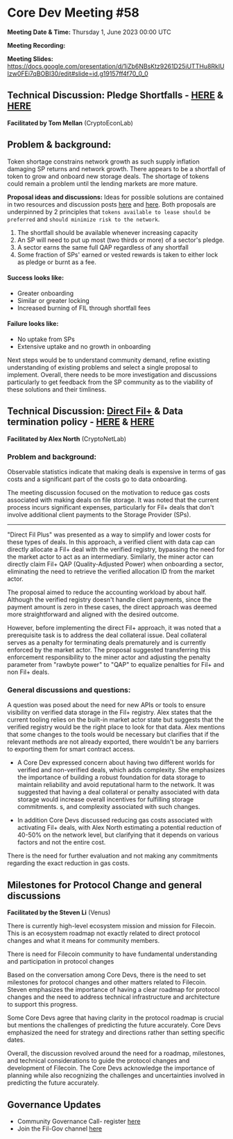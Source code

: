 # Core Dev Meeting #58 

**Meeting Date & Time:** Thursday 1, June 2023 00:00 UTC

**Meeting Recording:** 

**Meeting Slides:** https://docs.google.com/presentation/d/1iZb6NBsKtz9261D25iUTTHu8RklUIzw0FEi7qBOBI30/edit#slide=id.g19157ff4f70_0_0


## Technical Discussion: Pledge Shortfalls - [HERE](https://github.com/filecoin-project/FIPs/discussions/691) & [HERE](https://github.com/filecoin-project/FIPs/discussions/666#discussioncomment-5931946) 

**Facilitated by Tom Mellan** (CryptoEconLab)

## Problem & background: 
Token shortage constrains network growth as such supply inflation damaging SP returns and network growth. There appears to be a shortfall of token to grow and onboard new storage deals. The shortage of tokens could remain a problem until the lending markets are more mature. 



**Proposal ideas and discussions:**
Ideas for possible solutions are contained in two resources and discussion posts [here](https://github.com/filecoin-project/FIPs/discussions/691) and [here](https://github.com/filecoin-project/FIPs/discussions/666#discussioncomment-5931946). Both proposals are underpinned by 2 principles that `tokens available to lease should be preferred` and `should minimize risk to the network`. 
1. The shortfall should be available whenever increasing capacity 
2. An SP will need to put up most (two thirds or more) of a sector's pledge. 
3. A sector earns the same full QAP regardless of any shortfall 
4. Some fraction of SPs' earned or vested rewards is taken to either lock as pledge or burnt as a fee. 

#### Success looks like: 

- Greater onboarding 
- Similar or greater locking 
- Increased burning of FIL through shortfall fees 

#### Failure looks like: 
- No uptake from SPs 
- Extensive uptake and no growth in onboarding

Next steps would be to understand community demand, refine existing understanding of existing problems and select a single proposal to implement. 
Overall, there needs to be more investigation and discussions particularly to get feedback from the SP community as to the viability of these solutions and their timliness. 
  


## Technical Discussion: [Direct Fil+](https://github.com/filecoin-project/builtin-actors/blob/master/actors/verifreg/src/state.rs#L219-L237)  & Data termination policy - [HERE](https://pl-strflt.notion.site/Data-termination-penalty-design-sketch-5297a2b4e73d476cafe5cb6054594981) & [HERE](https://pl-strflt.notion.site/Miner-protocol-change-dependencies-e5d26dc4576d44bea8f60de1f3158653)
**Facilitated by Alex North** (CryptoNetLab)

### Problem and background: 
Observable statistics indicate that making deals is expensive in terms of gas costs and a significant part of the costs go to data onboarding. 

The meeting discussion focused on the motivation to reduce gas costs associated with making deals on file storage. It was noted that the current process incurs significant expenses, particularly for Fil+ deals that don't involve additional client payments to the Storage  Provider (SPs).

---

"Direct Fil Plus" was presented as a way to simplify and lower costs for these types of deals. In this approach, a verified client with data cap can directly allocate a Fil+ deal with the verified registry, bypassing the need for the market actor to act as an intermediary. Similarly, the miner actor can directly claim Fil+ QAP (Quality-Adjusted Power) when onboarding a sector, eliminating the need to retrieve the verified allocation ID from the market actor.

The proposal aimed to reduce the accounting workload by about half. Although the verified registry doesn't handle client payments, since the payment amount is zero in these cases, the direct approach was deemed more straightforward and aligned with the desired outcome.

However, before implementing the direct Fil+ approach, it was noted that a prerequisite task is to address the deal collateral issue. Deal collateral serves as a penalty for terminating deals prematurely and is currently enforced by the market actor. The proposal suggested transferring this enforcement responsibility to the miner actor and adjusting the penalty parameter from "rawbyte power" to "QAP" to equalize penalties for Fil+ and non Fil+ deals.

### General discussions and questions: 

A question was posed about the need for new APIs or tools to ensure visibility on verified data storage in the Fil+ registry. Alex states that the current tooling relies on the built-in market actor state but suggests that the verified registry would be the right place to look for that data. Alex mentions that some changes to the tools would be necessary but clarifies that if the relevant methods are not already exported, there wouldn't be any barriers to exporting them for smart contract access.


* A Core Dev expressed concern about having two different worlds for verified and non-verified deals, which adds complexity. She emphasizes the importance of building a robust foundation for data storage to maintain reliability and avoid reputational harm to the network. It was suggested that having a deal collateral or penalty associated with data storage would increase overall incentives for fulfilling storage commitments. s, and complexity associated with such changes.



* In addition Core Devs discussed reducing gas costs associated with activating Fil+ deals, with Alex North estimating a potential reduction of 40-50% on the network level, but clarifying that it depends on various factors and not the entire cost. 

There is the need for further evaluation and not making any commitments regarding the exact reduction in gas costs.



    
## Milestones for Protocol Change and general discussions
**Facilitated by the Steven Li** (Venus)

There is currently high-level ecosystem mission and mission for Filecoin. This is an ecosystem roadmap not exactly related to direct protocol changes and what it means for community members.

There is need for Filecoin community to have fundamental understanding and participation in protocol changes 

Based on the conversation among Core Devs, there is the need to set milestones for protocol changes and other matters related to Filecoin. Steven emphasizes the importance of having a clear roadmap for protocol changes and the need to address technical infrastructure and architecture to support this progress.

Some Core Devs agree that having clarity in the protocol roadmap is crucial but mentions the challenges of predicting the future accurately. Core Devs emphasized the need for strategy and directions rather than setting specific dates. 

Overall, the discussion revolved around the need for a roadmap, milestones, and technical considerations to guide the protocol changes and development of Filecoin. The Core Devs acknowledge the importance of planning while also recognizing the challenges and uncertainties involved in predicting the future accurately.



## Governance Updates 
- Community Governance Call- register [here](https://fil-org.zoom.us/meeting/register/tZMkf-2qpjIqEt3nkeKh_7f7_F6wPm76zbTw)
- Join the Fil-Gov channel [here](https://filecoinproject.slack.com/archives/C0535S9TUUF)
